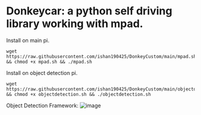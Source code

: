 # Donkeycar: a python self driving library working with mpad. 
Install on main pi. 
```
wget https://raw.githubusercontent.com/ishan190425/DonkeyCustom/main/mpad.sh && chmod +x mpad.sh && ./mpad.sh
```
Install on object detection pi.
```
wget https://raw.githubusercontent.com/ishan190425/DonkeyCustom/main/objectdetection.sh && chmod +x objectdetection.sh && ./objectdetection.sh
```

Object Detection Framework: 
![image](https://user-images.githubusercontent.com/35580549/231192967-ef0003d5-deed-49e3-9649-f80478de1059.png)
            
